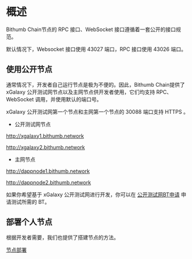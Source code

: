 概述
============
Bithumb Chain节点的 RPC 接口、WebSocket 接口遵循着一套公开的接口规范。

默认情况下，Websocket 接口使用 43027 端口，RPC 接口使用 43026 端口。

## 使用公开节点

通常情况下，开发者自己运行节点是极为不便的。因此，Bithumb Chain提供了 xGalaxy 公开测试网节点以及主网节点供开发者使用，它们均支持 RPC、WebSocket 调用，并使用默认的端口号。

xGalaxy 公开测试网第一个节点和主网第一个节点的 30088 端口支持  HTTPS 。

- 公开测试网节点

http://xgalaxy1.bithumb.network

http://xgalaxy2.bithumb.network

- 主网节点

http://dappnode1.bithumb.network

http://dappnode2.bithumb.network

如果你希望基于 xGalaxy 公开测试网进行开发，你可以在 [公开测试网BT申请](https://developer.bithumb.network/applyBT) 申请测试所需的 BT。

## 部署个人节点

根据开发者需要，我们也提供了搭建节点的方法。

[节点部署](https://github.com/bithumb-network/BithumbChain)